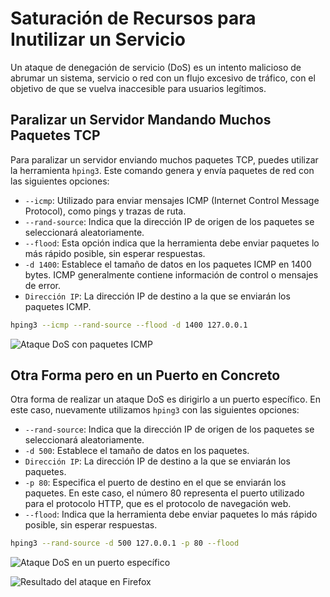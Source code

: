 # Saturación de Recursos para Inutilizar un Servicio

Un ataque de denegación de servicio (DoS) es un intento malicioso de abrumar un sistema, servicio o red con un flujo excesivo de tráfico, con el objetivo de que se vuelva inaccesible para usuarios legítimos.

## Paralizar un Servidor Mandando Muchos Paquetes TCP

Para paralizar un servidor enviando muchos paquetes TCP, puedes utilizar la herramienta `hping3`. Este comando genera y envía paquetes de red con las siguientes opciones:

- `--icmp`: Utilizado para enviar mensajes ICMP (Internet Control Message Protocol), como pings y trazas de ruta.
- `--rand-source`: Indica que la dirección IP de origen de los paquetes se seleccionará aleatoriamente.
- `--flood`: Esta opción indica que la herramienta debe enviar paquetes lo más rápido posible, sin esperar respuestas.
- `-d 1400`: Establece el tamaño de datos en los paquetes ICMP en 1400 bytes. ICMP generalmente contiene información de control o mensajes de error.
- `Dirección IP`: La dirección IP de destino a la que se enviarán los paquetes ICMP.

```Bash
hping3 --icmp --rand-source --flood -d 1400 127.0.0.1


```

![Ataque DoS con paquetes ICMP](ataques-DoS.png)

## Otra Forma pero en un Puerto en Concreto

Otra forma de realizar un ataque DoS es dirigirlo a un puerto específico. En este caso, nuevamente utilizamos `hping3` con las siguientes opciones:

- `--rand-source`: Indica que la dirección IP de origen de los paquetes se seleccionará aleatoriamente.
- `-d 500`: Establece el tamaño de datos en los paquetes.
- `Dirección IP`: La dirección IP de destino a la que se enviarán los paquetes.
- `-p 80`: Especifica el puerto de destino en el que se enviarán los paquetes. En este caso, el número 80 representa el puerto utilizado para el protocolo HTTP, que es el protocolo de navegación web.
- `--flood`: Indica que la herramienta debe enviar paquetes lo más rápido posible, sin esperar respuestas.

```sh
hping3 --rand-source -d 500 127.0.0.1 -p 80 --flood


```

![Ataque DoS en un puerto específico](hping3-bytes.png)

![Resultado del ataque en Firefox](DoS-firefox.png)